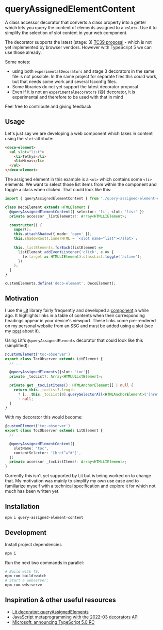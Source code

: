 # queryAssignedElementContent

A class accessor decorator that converts a class property into a getter
which lets you query the content of elements assigned to a `<slot>`. 
Use it to simplify the selection of slot content in your web component.

The decorator supports the latest (stage: 3) [TC39 proposal](https://github.com/tc39/proposal-decorators) - which is not yet implemented by browser vendors. However with TypeScript 5 we can use those already.

Some notes:
- using both `experimentalDecorators` and stage 3 decorators in the same file is not possible. In the same project for separate files this could work, but that needs some work and several tsconfig files.
- Some libraries do not yet support the latest decorator proposal
- Even if it is not an `experimentalDecorators` (<span aria-hidden="true">😅</span>) decorator, it is experimental and therefore to be used with that in mind

Feel free to contribute and giving feedback

## Usage

Let's just say we are developing a web component which takes in content using the `slot`-attribute:

```html
<deco-element>
  <ul slot="list">
    <li>Tethys</li> 
    <li>Mimas</li>
  </ul>
</deco-element>
```
The assigned element in this example is a `<ul>` which contains some `<li>` elements. 
We want to select those list items from within the component and toggle a class when clicked. That could look like this:

```ts
import { queryAssignedElementContent } from './query-assigned-element-content.js';

class DecoElement extends HTMLElement {
  @queryAssignedElementContent({ selector: 'li', slot: 'list' })
  private accessor _listElements!: Array<HTMLLIElement>;

  constructor() {
    super();
    this.attachShadow({ mode: 'open' });
    this.shadowRoot!.innerHTML = `<slot name="list"></slot>`;
   
    this._listElements.forEach(listElement =>
      listElement.addEventListener('click', e => {
        (e.target as HTMLLIElement).classList.toggle('active');
      })
    );
  }
}

customElements.define('deco-element', DecoElement);
```

## Motivation

I use the [Lit](https://lit.dev/) library fairly frequently and developed a [component](https://github.com/TonySpegel/toc-observer) a while ago. It highlights links in a table of contents when their corresponding headings appear in your device's viewport. These links come pre-rendered on my personal website from an SSG and must be added using a slot (see my [post](https://tony-spegel.com/blog/toc-observer/) about it).

Using Lit's `@queryAssignedElements` decorator that could look like this (simplified):
```ts
@customElement('toc-observer')
export class TocObserver extends LitElement {
  // ...

  @queryAssignedElements({slot: 'toc'})
  private _tocList?: Array<HTMLUListElement>;

  private get _tocListItems(): HTMLAnchorElement[] | null {
    return this._tocList?.length
      ? [...this._tocList[0].querySelectorAll<HTMLAnchorElement>('[href^="#"]')]
      : null;
  }
}
```

With my decorator this would become:
```ts
@customElement('toc-observer')
export class TocObserver extends LitElement {
  // ...

  @queryAssignedElementContent({
    slotName: 'toc',
    contentSelector: '[href^="#"]',
  })
  private accessor _tocListItems!: Array<HTMLLIElement>;
}
```
Currently this isn't yet supported by Lit but is being worked on to change that. 
My motivation was mainly to simplify my own use case and to familiarize myself with a technical specification and explore it for which not much has been written yet.

## Installation

```bash
npm i query-assigned-element-content
```

## Development
Install project dependencies
```bash
npm i
```
Run the next two commands in parallel:
```bash
# Build with TS:
npm run build:watch
# Start a webserver:
npm run wds:serve
```

## Inspiration & other useful resources

- [Lit decorator: queryAssignedElements](https://lit.dev/docs/api/decorators/#queryAssignedElements)
- [JavaScript metaprogramming with the 2022-03 decorators API](https://2ality.com/2022/10/javascript-decorators.html)
- [Microsoft: announcing TypeScript 5.0 RC](https://devblogs.microsoft.com/typescript/announcing-typescript-5-0-rc/#decorators)